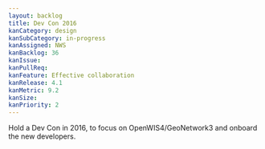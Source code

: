 ```yaml
---
layout: backlog
title: Dev Con 2016
kanCategory: design
kanSubCategory: in-progress
kanAssigned: NWS
kanBacklog: 36
kanIssue:
kanPullReq:
kanFeature: Effective collaboration
kanRelease: 4.1
kanMetric: 9.2
kanSize:
kanPriority: 2
---
```

Hold a Dev Con in 2016, to focus on OpenWIS4/GeoNetwork3 and onboard the new developers.

